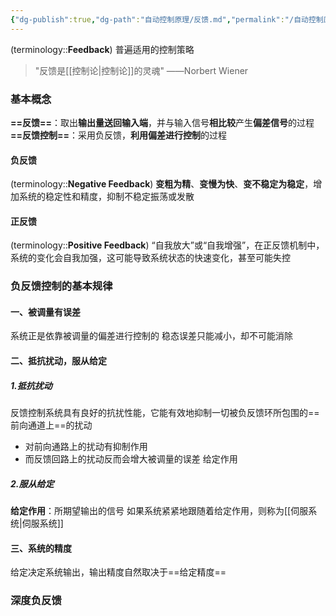 ```yaml
---
{"dg-publish":true,"dg-path":"自动控制原理/反馈.md","permalink":"/自动控制原理/反馈/","dgPassFrontmatter":true,"noteIcon":"","created":"2024-10-15T10:58:54.041+08:00","updated":"2024-10-15T10:58:54.041+08:00"}
---
```


(terminology::**Feedback**)   普遍适用的控制策略
>"反馈是[[控制论\|控制论]]的灵魂" ——Norbert Wiener

### 基本概念
**==反馈==**：取出**输出量送回输入端**，并与输入信号**相比较**产生**偏差信号**的过程
**==反馈控制==**：采用负反馈，**利用偏差进行控制**的过程
#### 负反馈
(terminology::**Negative Feedback**)
**变粗为精**、**变慢为快**、**变不稳定为稳定**，增加系统的稳定性和精度，抑制不稳定振荡或发散
#### 正反馈
(terminology::**Positive Feedback**)
“自我放大”或“自我增强”，在正反馈机制中，系统的变化会自我加强，这可能导致系统状态的快速变化，甚至可能失控

### 负反馈控制的基本规律
#### 一、被调量有误差
系统正是依靠被调量的偏差进行控制的
稳态误差只能减小，却不可能消除
#### 二、抵抗扰动，服从给定
##### 1.抵抗扰动
反馈控制系统具有良好的抗扰性能，它能有效地抑制一切被负反馈环所包围的==前向通道上==的扰动
- 对前向通路上的扰动有抑制作用
- 而反馈回路上的扰动反而会增大被调量的误差
给定作用
##### 2.服从给定
**给定作用**：所期望输出的信号
如果系统紧紧地跟随着给定作用，则称为[[伺服系统\|伺服系统]]
#### 三、系统的精度
给定决定系统输出，输出精度自然取决于==给定精度==

### 深度负反馈

